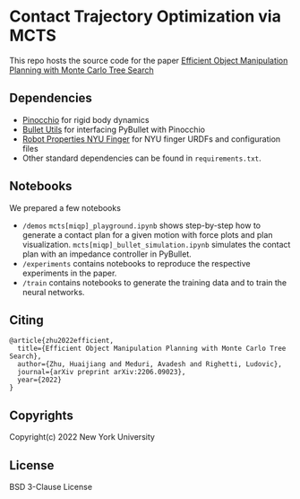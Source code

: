 # Contact Trajectory Optimization via MCTS
This repo hosts the source code for the paper [Efficient Object Manipulation Planning with Monte Carlo Tree Search](https://arxiv.org/abs/2206.09023)

## Dependencies
- [Pinocchio](https://github.com/stack-of-tasks/pinocchio) for rigid body dynamics
- [Bullet Utils](https://github.com/machines-in-motion/bullet_utils) for interfacing PyBullet with Pinocchio
- [Robot Properties NYU Finger](https://github.com/open-dynamic-robot-initiative/robot_properties_nyu_finger) for NYU finger URDFs and configuration files
- Other standard dependencies can be found in ``requirements.txt``.

## Notebooks
We prepared a few notebooks
- ``/demos``
``mcts[miqp]_playground.ipynb`` shows step-by-step how to generate a contact plan for a given motion with force plots and plan visualization.
``mcts[miqp]_bullet_simulation.ipynb`` simulates the contact plan with an impedance controller in PyBullet.
- ``/experiments`` contains notebooks to reproduce the respective experiments in the paper.
- ``/train`` contains notebooks to generate the training data and to train the neural networks.

## Citing

```
@article{zhu2022efficient,
  title={Efficient Object Manipulation Planning with Monte Carlo Tree Search},
  author={Zhu, Huaijiang and Meduri, Avadesh and Righetti, Ludovic},
  journal={arXiv preprint arXiv:2206.09023},
  year={2022}
}
```

## Copyrights

Copyright(c) 2022 New York University

## License

BSD 3-Clause License



